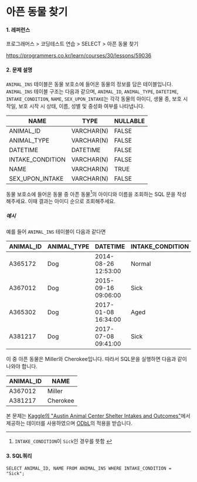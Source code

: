 # 아픈 동물 찾기
#### 1. 레퍼런스
프로그래머스 > 코딩테스트 연습 > SELECT > 아픈 동물 찾기

https://programmers.co.kr/learn/courses/30/lessons/59036

#### 2. 문제 설명
`ANIMAL_INS` 테이블은 동물 보호소에 들어온 동물의 정보를 담은 테이블입니다. `ANIMAL_INS` 테이블 구조는 다음과 같으며,
 `ANIMAL_ID`, `ANIMAL_TYPE`, `DATETIME`, `INTAKE_CONDITION`, `NAME`, `SEX_UPON_INTAKE`는 각각 
 동물의 아이디, 생물 종, 보호 시작일, 보호 시작 시 상태, 이름, 성별 및 중성화 여부를 나타냅니다.

| NAME | TYPE | NULLABLE |  
| --- | --- | --- |  
| ANIMAL_ID | VARCHAR(N) | FALSE |  
| ANIMAL_TYPE | VARCHAR(N) | FALSE |  
| DATETIME | DATETIME | FALSE |
| INTAKE_CONDITION | VARCHAR(N) | FALSE |
| NAME | VARCHAR(N) | TRUE |
| SEX_UPON_INTAKE | VARCHAR(N) | FALSE |

<span id="back1"></span>
동물 보호소에 들어온 동물 중 아픈 동물[<sup>1</sup>](#1)의 아이디와 이름을 조회하는 SQL 문을 작성해주세요. 이때 결과는 아이디 순으로 조회해주세요.

##### 예시
예를 들어 `ANIMAL_INS` 테이블이 다음과 같다면

| ANIMAL_ID | ANIMAL_TYPE | DATETIME | INTAKE_CONDITION | NAME | SEX_UPON_INTAKE |
|---|---|---|---|---|---|
|  A365172 | Dog | 2014-08-26 12:53:00 | Normal | Diablo | Neutered Male | 
|  A367012 | Dog | 2015-09-16 09:06:00 | Sick | Miller | Neutered Male | 
|  A365302 | Dog | 2017-01-08 16:34:00 | Aged | Minnie | Spayed Female | 
|  A381217 | Dog | 2017-07-08 09:41:00 | Sick | Cherokee | Neutered Male | 

이 중 아픈 동물은 Miller와 Cherokee입니다. 따라서 SQL문을 실행하면 다음과 같이 나와야 합니다.

| ANIMAL_ID	| NAME | 
|---|---|
| A367012	| Miller | 
| A381217	| Cherokee | 


본 문제는 [Kaggle의 "Austin Animal Center Shelter Intakes and Outcomes"](https://www.kaggle.com/aaronschlegel/austin-animal-center-shelter-intakes-and-outcomes)에서 제공하는 데이터를 사용하였으며 [ODbL](https://opendatacommons.org/licenses/odbl/1.0/)의 적용을 받습니다.

---

<span id="1"></span>
1. `INTAKE_CONDITION`이 `Sick`인 경우를 뜻함 [↩](#back1)

#### 3. SQL쿼리
```mysql
SELECT ANIMAL_ID, NAME FROM ANIMAL_INS WHERE INTAKE_CONDITION = "Sick";
```


